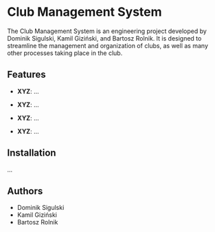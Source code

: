 # Club Management System

The Club Management System is an engineering project developed by Dominik Sigulski, Kamil Giziński, and Bartosz Rolnik. It is designed to streamline the management and organization of clubs, as well as many other processes taking place in the club.

## Features

- **XYZ**: ...

- **XYZ**: ...

- **XYZ**: ...

- **XYZ**: ...

## Installation

...

## Authors

- Dominik Sigulski
- Kamil Giziński
- Bartosz Rolnik